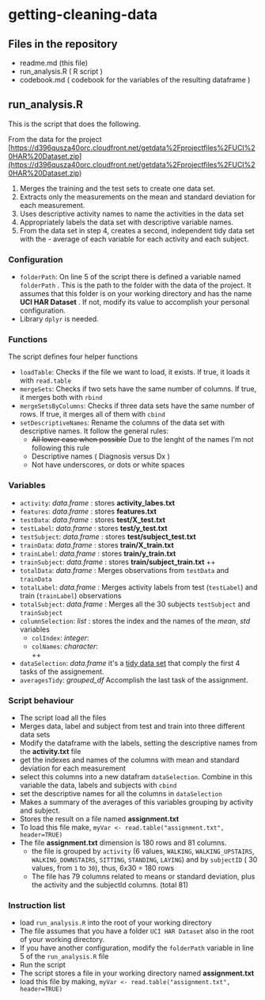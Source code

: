 # getting-cleaning-data 



## Files in the repository
- readme.md (this file)
- run_analysis.R ( R script )
- codebook.md ( codebook for the variables of the resulting dataframe )

## run_analysis.R
This is the script that does the following. 

From the data for the project
[https://d396qusza40orc.cloudfront.net/getdata%2Fprojectfiles%2FUCI%20HAR%20Dataset.zip](https://d396qusza40orc.cloudfront.net/getdata%2Fprojectfiles%2FUCI%20HAR%20Dataset.zip)
 
1. Merges the training and the test sets to create one data set.
2. Extracts only the measurements on the mean and standard deviation for each measurement.
3. Uses descriptive activity names to name the activities in the data set
4. Appropriately labels the data set with descriptive variable names.
5. From the data set in step 4, creates a second, independent tidy data set with the - average of each variable for each activity and each subject.

### Configuration
- `folderPath`: On line 5 of the script there is defined a variable named `folderPath` . This is the path to the folder with the data of the project. It assumes that this folder is on your working directory and has the name **UCI HAR Dataset** . If not, modify its value to accomplish your personal configuration. 
- Library `dplyr` is needed.

### Functions
The script defines four helper functions
- `loadTable`: Checks if the file we want to load, it exists. If true, it loads it with `read.table`
- `mergeSets`: Checks if two sets have the same number of columns. If true, it merges both with `rbind`
- `mergeSetsByColumns`: Checks if three data sets have the same number of rows. If true, it merges all of them with `cbind`
- `setDescriptiveNames`: Rename the columns of the data set with descriptive names. It follow the general rules:
	- ~~All lower case when possible~~ Due to the lenght of the names I'm not following this rule
	- Descriptive names ( Diagnosis versus Dx )
	- Not have underscores, or dots or white spaces

### Variables
- `activity`: *data.frame* : stores **activity_labes.txt**
- `features`: *data.frame* : stores **features.txt**
- `testData`: *data.frame* : stores **test/X_test.txt**
- `testLabel`: *data.frame* : stores **test/y_test.txt**
- `testSubject`: *data.frame* : stores **test/subject_test.txt**
- `trainData`: *data.frame* : stores **train/X_train.txt**
- `trainLabel`: *data.frame* : stores **train/y_train.txt**
- `trainSubject`: *data.frame* : stores **train/subject_train.txt**
++
- `totalData`: *data.frame* : Merges observations from `testData` and `trainData`
- `totalLabel`: *data.frame* : Merges activity labels from test (`testLabel`) and train (`trainLabel`) observations
- `totalSubject`: *data.frame* : Merges all the 30 subjects `testSubject` and `trainSubject` 
- `columnSelection`: *list* : stores the index and the names of the *mean*, *std* variables 
	- `colIndex`: *integer*: 
	- `colNames`: *character*:   
++
- `dataSelection`: *data.frame* it's a [tidy data set](http://vita.had.co.nz/papers/tidy-data.pdf) that comply the first 4 tasks of the assignement. 
- `averagesTidy`: *grouped_df* Accomplish the last task of the assignment. 

### Script behaviour
- The script load all the files
- Merges data, label and subject from test and train into three different data sets
- Modify the dataframe with the labels, setting the descriptive names from the **activity.txt** file
- get the indexes and names of the columns with mean and standard deviation for each measurement
- select this columns into a new datafram `dataSelection`. Combine in this variable the data, labels and subjects with `cbind`
- set the descriptive names for all the columns in `dataSelection`
- Makes a summary of the averages of this variables grouping by activity and subject.
- Stores the result on a file named **assignment.txt**
- To load this file make, `myVar <- read.table("assignment.txt", header=TRUE)`
- The file **assignment.txt** dimension is 180 rows and 81 columns.
	- the file is grouped by `activity` (6 values, `WALKING`, `WALKING_UPSTAIRS`, `WALKING_DOWNSTAIRS`, `SITTING`, `STANDING`, `LAYING`)  and by `subjectID` ( 30 values, from `1` to `30`), thus, 6x30 = 180 rows
	- The file has 79 columns related to means or standard deviation, plus the activity and the subjectId columns. (total 81) 

### Instruction list
- load `run_analysis.R` into the root of your working directory
- The file assumes that you have a folder `UCI HAR Dataset` also in the root of your working directory.
- If you have another configuration, modify the `folderPath` variable in line 5 of the `run_analysis.R` file
- Run the script
- The script stores a file in your working directory named **assignment.txt**
- load this file by making, `myVar <- read.table("assignment.txt", header=TRUE)`







